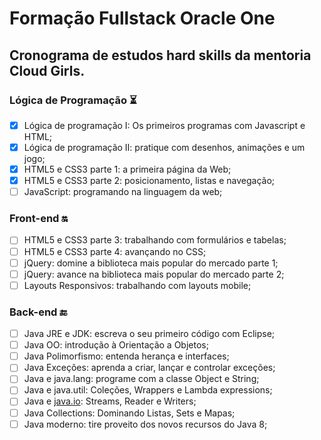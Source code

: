 # Formação Fullstack Oracle One

## Cronograma de estudos hard skills da mentoria Cloud Girls.

### Lógica de Programação ⏳

- [x]  Lógica de programação I: Os primeiros programas com Javascript e HTML;
- [x]  Lógica de programação II: pratique com desenhos, animações e um jogo;
- [x]  HTML5 e CSS3 parte 1: a primeira página da Web;
- [x]  HTML5 e CSS3 parte 2: posicionamento, listas e navegação;
- [ ]  JavaScript: programando na linguagem da web;

### Front-end 🔛

- [ ]  HTML5 e CSS3 parte 3: trabalhando com formulários e tabelas;
- [ ]  HTML5 e CSS3 parte 4: avançando no CSS;
- [ ]  jQuery: domine a biblioteca mais popular do mercado parte 1;
- [ ]  jQuery: avance na biblioteca mais popular do mercado parte 2;
- [ ]  Layouts Responsivos: trabalhando com layouts mobile;

### Back-end 🔚

- [ ]  Java JRE e JDK: escreva o seu primeiro código com Eclipse;
- [ ]  Java OO: introdução à Orientação a Objetos;
- [ ]  Java Polimorfismo: entenda herança e interfaces;
- [ ]  Java Exceções: aprenda a criar, lançar e controlar exceções;
- [ ]  Java e java.lang: programe com a classe Object e String;
- [ ]  Java e java.util: Coleções, Wrappers e Lambda expressions;
- [ ]  Java e [java.io](http://java.io/): Streams, Reader e Writers;
- [ ]  Java Collections: Dominando Listas, Sets e Mapas;
- [ ]  Java moderno: tire proveito dos novos recursos do Java 8;
